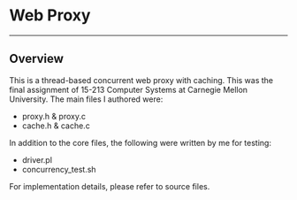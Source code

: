 # Web Proxy
---

## Overview

This is a thread-based concurrent web proxy with caching. This was the
final assignment of 15-213 Computer Systems at Carnegie Mellon
University. The main files I authored were:

-   proxy.h &amp; proxy.c
-   cache.h &amp; cache.c

In addition to the core files, the following were written by me for
testing:

-   driver.pl
-   concurrency_test.sh

For implementation details, please refer to source files.
